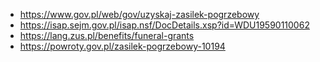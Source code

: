 
* https://www.gov.pl/web/gov/uzyskaj-zasilek-pogrzebowy
* https://isap.sejm.gov.pl/isap.nsf/DocDetails.xsp?id=WDU19590110062
* https://lang.zus.pl/benefits/funeral-grants
* https://powroty.gov.pl/zasilek-pogrzebowy-10194
